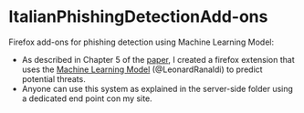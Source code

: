 # ItalianPhishingDetectionAdd-ons
Firefox add-ons for phishing detection using Machine Learning Model:
- As described in Chapter 5 of the <a href="https://ceur-ws.org/Vol-3260/paper13.pdf">paper</a>, I created a firefox extension that uses the <a href="https://github.com/LeonardRanaldi/ItalianPhishingDetection/blob/main/models/RNN%20word%2Bchar_emb.ipynb">Machine Learning Model</a> (@LeonardRanaldi) to predict potential threats.
- Anyone can use this system as explained in the server-side folder using a dedicated end point con my site.
